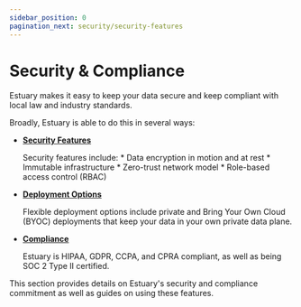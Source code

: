 ```yaml
---
sidebar_position: 0
pagination_next: security/security-features
---
```


# Security & Compliance

Estuary makes it easy to keep your data secure and keep compliant with local law and industry standards.

Broadly, Estuary is able to do this in several ways:

* [**Security Features**](./security-features.md)

   Security features include:
      * Data encryption in motion and at rest
      * Immutable infrastructure
      * Zero-trust network model
      * Role-based access control (RBAC)

* [**Deployment Options**](../private-byoc/README.md)

   Flexible deployment options include private and Bring Your Own Cloud (BYOC) deployments that keep your data in your own private data plane.

* [**Compliance**](./compliance.md)

   Estuary is HIPAA, GDPR, CCPA, and CPRA compliant, as well as being SOC 2 Type II certified.

This section provides details on Estuary's security and compliance commitment as well as guides on using these features.
